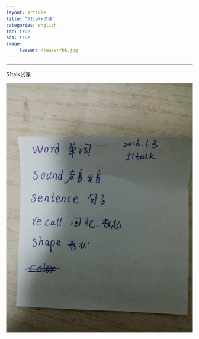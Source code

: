 ```yaml
---
layout: article
title: "51talk试课"
categories: english
toc: true
ads: true
image:
     teaser: /teaser/bk.jpg
---
```


---

51talk试课

![1](https://github.com/storage201602/storage201602/blob/master/chenyifan2016/_posts/english/2016-02-03-2244english.md/0203_35.jpg?raw=true)
